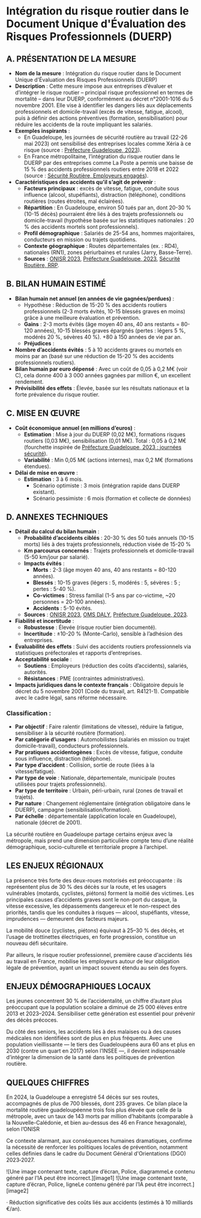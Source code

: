 # **Intégration du risque routier dans le Document Unique d'Évaluation des Risques Professionnels (DUERP)**

## **A. PRÉSENTATION DE LA MESURE**

* **Nom de la mesure** : Intégration du risque routier dans le Document Unique d'Évaluation des Risques Professionnels (DUERP)  
* **Description** : Cette mesure impose aux entreprises d’évaluer et d’intégrer le risque routier – principal risque professionnel en termes de mortalité – dans leur DUERP, conformément au décret n°2001-1016 du 5 novembre 2001\. Elle vise à identifier les dangers liés aux déplacements professionnels et domicile-travail (excès de vitesse, fatigue, alcool), puis à définir des actions préventives (formation, sensibilisation) pour réduire les accidents de la route impliquant les salariés.  
* **Exemples inspirants** :   
  * En Guadeloupe, les journées de sécurité routière au travail (22-26 mai 2023\) ont sensibilisé des entreprises locales comme Xéria à ce risque (source : [Préfecture Guadeloupe, 2023](http://www.guadeloupe.gouv.fr)).  
  * En France métropolitaine, l’intégration du risque routier dans le DUERP par des entreprises comme La Poste a permis une baisse de 15 % des accidents professionnels routiers entre 2018 et 2022 (source : [Sécurité Routière, Employeurs engagés](https://www.securite-routiere.gouv.fr)).   
* **Caractéristiques des accidents qu’il s’agit de prévenir** :  
  * **Facteurs principaux** : excès de vitesse, fatigue, conduite sous influence (alcool, stupéfiants), distraction (téléphone), conditions routières (routes étroites, mal éclairées).  
  * **Répartition** : En Guadeloupe, environ 50 tués par an, dont 20-30 % (10-15 décès) pourraient être liés à des trajets professionnels ou domicile-travail (hypothèse basée sur les statistiques nationales : 20 % des accidents mortels sont professionnels).  
  * **Profil démographique** : Salariés de 25-54 ans, hommes majoritaires, conducteurs en mission ou trajets quotidiens.  
  * **Contexte géographique** : Routes départementales (ex. : RD4), nationales (RN1), zones périurbaines et rurales (Jarry, Basse-Terre).  
  * **Sources** : [ONISR 2023](http://www.onisr.securite-routiere.gouv.fr), [Préfecture Guadeloupe, 2023](http://www.guadeloupe.gouv.fr), [Sécurité Routière, RRP](https://www.securite-routiere.gouv.fr).

## **B. BILAN HUMAIN ESTIMÉ**

* **Bilan humain net annuel (en années de vie gagnées/perdues)** :  
  * Hypothèse : Réduction de 15-20 % des accidents routiers professionnels (2-3 morts évités, 10-15 blessés graves en moins) grâce à une meilleure évaluation et prévention.   
  * **Gains** : 2-3 morts évités (âge moyen 40 ans, 40 ans restants \= 80-120 années), 10-15 blessés graves épargnés (pertes : légers 5 %, modérés 20 %, sévères 40 %). \+80 à 150 années de vie par an.  
  * **Préjudices** :   
* **Nombre d’accidents évités** : 5 à 10 accidents graves ou mortels en moins par an (basé sur une réduction de 15-20 % des accidents professionnels routiers).  
* **Bilan humain par euro dépensé** : Avec un coût de 0,05 à 0,2 M€ (voir C), cela donne 400 à 3 000 années gagnées par million €, un excellent rendement.  
* **Prévisibilité des effets** : Élevée, basée sur les résultats nationaux et la forte prévalence du risque routier.

## **C. MISE EN ŒUVRE**

* **Coût économique annuel (en millions d’euros)** :  
  * **Estimation** : Mise à jour du DUERP (0,02 M€), formations risques routiers (0,03 M€), sensibilisation (0,01 M€). Total : 0,05 à 0,2 M€ (fourchette inspirée de [Préfecture Guadeloupe, 2023 : journées sécurité](http://www.guadeloupe.gouv.fr)).  
  * **Variabilité** : Min 0,05 M€ (actions internes), max 0,2 M€ (formations étendues).  
* **Délai de mise en œuvre** :  
  * **Estimation** : 3 à 6 mois.  
    * Scénario optimiste : 3 mois (intégration rapide dans DUERP existant).   
    * Scénario pessimiste : 6 mois (formation et collecte de données)

## **D. ANNEXES TECHNIQUES**

* **Détail du calcul du bilan humain** :  
  * **Probabilité d’accidents ciblés** : 20-30 % des 50 tués annuels (10-15 morts) liés à des trajets professionnels, réduction visée de 15-20 %  
  * **Km parcourus concernés** : Trajets professionnels et domicile-travail (5-50 km/jour par salarié).  
  * **Impacts évités** :  
    * **Morts** : 2-3 (âge moyen 40 ans, 40 ans restants \= 80-120 années).  
    * **Blessés** : 10-15 graves (légers : 5, modérés : 5, sévères : 5 ; pertes : 5-40 %).  
    * **Co-victimes** : Stress familial (1-5 ans par co-victime, \~20 personnes \= 20-100 années).  
    * **Accidents** : 5-10 évités.  
  * **Sources** : [ONISR 2023](http://www.onisr.securite-routiere.gouv.fr), [OMS DALY](http://www.who.int), [Préfecture Guadeloupe, 2023](http://www.guadeloupe.gouv.fr).  
* **Fiabilité et incertitude** :  
  * **Robustesse** : Élevée (risque routier bien documenté).  
  * **Incertitude** : ±10-20 % (Monte-Carlo), sensible à l’adhésion des entreprises.  
* **Évaluabilité des effets** : Suivi des accidents routiers professionnels via statistiques préfectorales et rapports d’entreprises.  
* **Acceptabilité sociale** :  
  * **Soutiens** : Employeurs (réduction des coûts d’accidents), salariés, autorités.  
  * **Résistances** : PME (contraintes administratives).  
* **Impacts juridiques dans le contexte français** : Obligatoire depuis le décret du 5 novembre 2001 (Code du travail, art. R4121-1). Compatible avec le cadre légal, sans réforme nécessaire.

### **Classification :** 

- **Par objectif** : Faire ralentir (limitations de vitesse), réduire la fatigue, sensibiliser à la sécurité routière (formation).  
- **Par catégorie d’usagers** : Automobilistes (salariés en mission ou trajet domicile-travail), conducteurs professionnels.  
- **Par pratiques accidentogènes** : Excès de vitesse, fatigue, conduite sous influence, distraction (téléphone).  
- **Par type d’accident** : Collision, sortie de route (liées à la vitesse/fatigue).  
- **Par type de voie** : Nationale, départementale, municipale (routes utilisées pour trajets professionnels).  
- **Par type de territoire** : Urbain, péri-urbain, rural (zones de travail et trajets).  
- **Par nature** : Changement réglementaire (intégration obligatoire dans le DUERP), campagne (sensibilisation/formation).  
- **Par échelle** : départementale (application locale en Guadeloupe), nationale (décret de 2001).







La sécurité routière en Guadeloupe partage certains enjeux avec la métropole, mais prend une dimension particulière compte tenu d’une réalité démographique, socio-culturelle et territoriale propre à l’archipel.

## **LES ENJEUX RÉGIONAUX**

La présence très forte des deux-roues motorisés est préoccupante : ils représentent plus de 30 % des décès sur la route, et les usagers vulnérables (motards, cyclistes, piétons) forment la moitié des victimes. Les principales causes d’accidents graves sont le non-port du casque, la vitesse excessive, les dépassements dangereux et le non-respect des priorités, tandis que les conduites à risques — alcool, stupéfiants, vitesse, imprudences — demeurent des facteurs majeurs. 

La mobilité douce (cyclistes, piétons) équivaut à 25–30 % des décès, et l’usage de trottinettes électriques, en forte progression, constitue un nouveau défi sécuritaire. 

Par ailleurs, le risque routier professionnel, première cause d'accidents liés au travail en France, mobilise les employeurs autour de leur obligation légale de prévention, ayant un impact souvent étendu au sein des foyers.

## **ENJEUX DÉMOGRAPHIQUES LOCAUX**

Les jeunes concentrent 30 % de l’accidentalité, un chiffre d’autant plus préoccupant que la population scolaire a diminué de 25 000 élèves entre 2013 et 2023–2024. Sensibiliser cette génération est essentiel pour prévenir des décès précoces. 

Du côté des seniors, les accidents liés à des malaises ou à des causes médicales non identifiées sont de plus en plus fréquents. Avec une population vieillissante — le tiers des Guadeloupéens aura 60 ans et plus en 2030 (contre un quart en 2017\) selon l’INSEE —, il devient indispensable d’intégrer la dimension de la santé dans les politiques de prévention routière.

## **QUELQUES CHIFFRES**

En 2024, la Guadeloupe a enregistré 54 décès sur ses routes, accompagnés de plus de 700 blessés, dont 235 graves. Ce bilan place la mortalité routière guadeloupéenne trois fois plus élevée que celle de la métropole, avec un taux de 143 morts par million d’habitants (comparable à la Nouvelle-Calédonie, et bien au-dessus des 46 en France hexagonale), selon l’ONISR

Ce contexte alarmant, aux conséquences humaines dramatiques, confirme la nécessité de renforcer les politiques locales de prévention, notamment celles définies dans le cadre du Document Général d'Orientations (DGO) 2023‑2027\.

![Une image contenant texte, capture d’écran, Police, diagrammeLe contenu généré par l’IA peut être incorrect.][image1] ![Une image contenant texte, capture d’écran, Police, ligneLe contenu généré par l’IA peut être incorrect.][image2]

·       Réduction significative des coûts liés aux accidents (estimés à 10 milliards €/an).